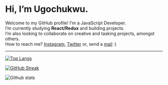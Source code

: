 # Hi, I’m Ugochukwu.
Welcome to my GitHub profile! I'm a JavaScript Developer.
<br />
I’m currently studying **React/Redux** and building projects.
<br />
I’m also looking to collaborate on creative and tasking projects, amongst others.
<br />
How to reach me? [Instagram](https://www.instagram.com/thebasilugo/), [Twitter](https://twitter.com/thebasilugo/) or, send a [mail](mailto:thebasilugo2@gmail.com) :) 

<hr />

[![Top Langs](https://github-readme-stats.vercel.app/api/top-langs/?username=thebasilugo&layout=compact&theme=vision-friendly-dark&border_radius=8)](https://github.com/anuraghazra/github-readme-stats)

[![GitHub Streak](https://streak-stats.demolab.com?user=thebasilugo&theme=Javascript-dark&border_radius=8&date_format=j%20M%5B%20Y%5D)](https://git.io/streak-stats)

![Github stats](https://github-readme-stats.vercel.app/api?username=thebasilugo&theme=highcontrast&&border_radius=8&show_icons=true&count_private=true)



<!---
thebasilugo/thebasilugo is a ✨ special ✨ repository because its `README.md` (this file) appears on your GitHub profile.
You can click the Preview link to take a look at your changes.
--->

<!---
# Hi there, I'm [Your Name] 👋

🚀 Welcome to my GitHub profile! I'm a [Your Profession] and [A Few Key Skills].

📫 You can reach me at [Your Email] or connect with me on [LinkedIn](https://www.linkedin.com/in/your-profile) or [Twitter](https://twitter.com/your-handle).

## 🔧 Skills

- [Skill 1]
- [Skill 2]
- [Skill 3]

## 🌟 Projects

- [Project 1](https://github.com/your-project1): Brief project description.
- [Project 2](https://github.com/your-project2): Brief project description.

## 📝 Blog

- Check out my latest blog posts on [Medium](https://medium.com/@your-username).

## 📚 Education

- [Your Degree], [University]
- [Relevant Certification], [Certification Authority]

## 🌱 I'm currently learning

- [Skill or Technology]

## 💬 Let's connect

- [LinkedIn](https://www.linkedin.com/in/your-profile)
- [Twitter](https://twitter.com/your-handle)
- [Email](mailto:your-email@example.com)

---

⭐️ [Your Profile Website](https://www.your-website.com)

--->



<!-- 

templates

# Solar System Interactive Website

Welcome to the Solar System Interactive Website, a fun and educational project that allows you to explore the solar system and learn more about each of its planets. With interactive features, you can view information about each planet, pause and play the planet transitions, and toggle the planet list.

## Table of Contents
- [Demo](#demo)
- [Features](#features)
- [Getting Started](#getting-started)
- [Usage](#usage)
- [Contributing](#contributing)
- [License](#license)

## Demo

You can access the live demo of the Solar System Interactive Website by following this link: [Solar System Website](https://your-website-url-here)

## Features

- Interactive representation of the solar system with planets and the sun.
- Planet details displayed upon clicking a planet's name in the list.
- Pause and play button to control planet transitions.
- Hamburger menu for easy access to the planet list.
- User-friendly design and animations for an engaging experience.

## Getting Started

To set up this project locally or on your own website, follow these steps:

1. Clone the repository to your local machine:

   ```bash
   git clone https://github.com/your-username/solar-system-website.git

--->
